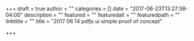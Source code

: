 +++
draft = true
author = ""
categories = []
date = "2017-06-23T13:27:38-04:00"
description = ""
featured = ""
featuredalt = ""
featuredpath = ""
linktitle = ""
title = "2017 06 14 pdfjs ui simple proof of concept"

+++

